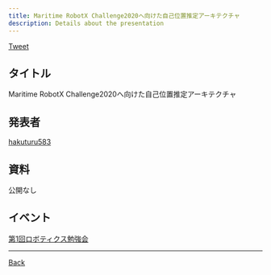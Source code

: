 ```yaml
---
title: Maritime RobotX Challenge2020へ向けた自己位置推定アーキテクチャ
description: Details about the presentation
---
```


<link rel="shortcut icon" type="image/x-icon" href="/favicon.ico?">

<a href="https://twitter.com/share?ref_src=twsrc%5Etfw" class="twitter-share-button" data-show-count="false">Tweet</a><script async src="https://platform.twitter.com/widgets.js" charset="utf-8"></script>

## タイトル
Maritime RobotX Challenge2020へ向けた自己位置推定アーキテクチャ
## 発表者
[hakuturu583](https://connpass.com/user/hakuturu583/)
## 資料
公開なし
## イベント
[第1回ロボティクス勉強会](./1.md)

- - -
[Back](../../archive.md)
